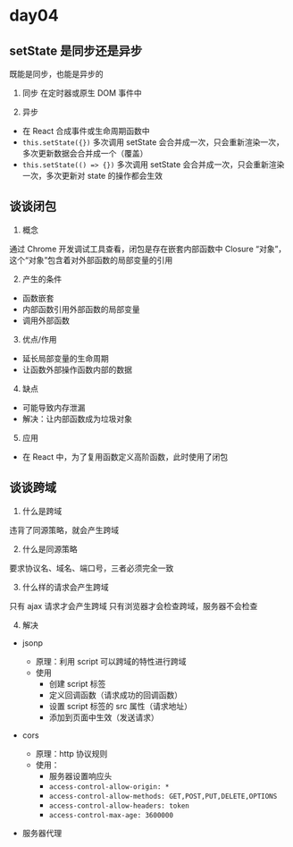 # day04

## setState 是同步还是异步

既能是同步，也能是异步的

1. 同步
   在定时器或原生 DOM 事件中

2. 异步

- 在 React 合成事件或生命周期函数中
- `this.setState({})` 多次调用 setState 会合并成一次，只会重新渲染一次，多次更新数据会合并成一个（覆盖）
- `this.setState(() => {})` 多次调用 setState 会合并成一次，只会重新渲染一次，多次更新对 state 的操作都会生效

## 谈谈闭包

1. 概念

通过 Chrome 开发调试工具查看，闭包是存在嵌套内部函数中 Closure “对象”，这个“对象”包含着对外部函数的局部变量的引用

2. 产生的条件

- 函数嵌套
- 内部函数引用外部函数的局部变量
- 调用外部函数

3. 优点/作用

- 延长局部变量的生命周期
- 让函数外部操作函数内部的数据

4. 缺点

- 可能导致内存泄漏
- 解决：让内部函数成为垃圾对象

5. 应用

- 在 React 中，为了复用函数定义高阶函数，此时使用了闭包

## 谈谈跨域

1. 什么是跨域

违背了同源策略，就会产生跨域

2. 什么是同源策略

要求协议名、域名、端口号，三者必须完全一致

3. 什么样的请求会产生跨域

只有 ajax 请求才会产生跨域
只有浏览器才会检查跨域，服务器不会检查

4. 解决

- jsonp
  - 原理：利用 script 可以跨域的特性进行跨域
  - 使用
    - 创建 script 标签
    - 定义回调函数（请求成功的回调函数）
    - 设置 script 标签的 src 属性（请求地址）
    - 添加到页面中生效（发送请求）
- cors

  - 原理：http 协议规则
  - 使用：
    - 服务器设置响应头
    - `access-control-allow-origin: *`
    - `access-control-allow-methods: GET,POST,PUT,DELETE,OPTIONS`
    - `access-control-allow-headers: token`
    - `access-control-max-age: 3600000`

- 服务器代理
